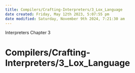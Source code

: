 ```yaml
---
title: Compilers/Crafting-Interpreters/3_Lox_Language
date created: Friday, May 12th 2023, 5:07:55 pm
date modified: Saturday, November 9th 2024, 7:21:30 am
---
```


Interpreters Chapter 3

# Compilers/Crafting-Interpreters/3_Lox_Language

